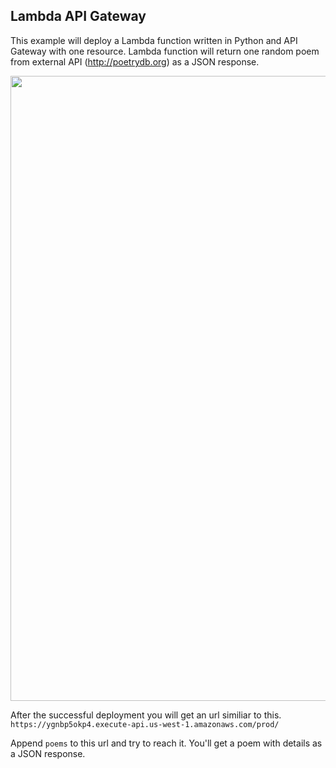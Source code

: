 ## Lambda API Gateway
This example will deploy a Lambda function written in Python and API Gateway with one resource. Lambda function will return one random poem from external API (http://poetrydb.org) as a JSON response.

<img src="../assets/lambda-api-python.png" width="1000">


After the successful deployment you will get an url similiar to this.  
`https://ygnbp5okp4.execute-api.us-west-1.amazonaws.com/prod/`

Append `poems` to this url and try to reach it. You'll get a poem with details as a JSON response.
